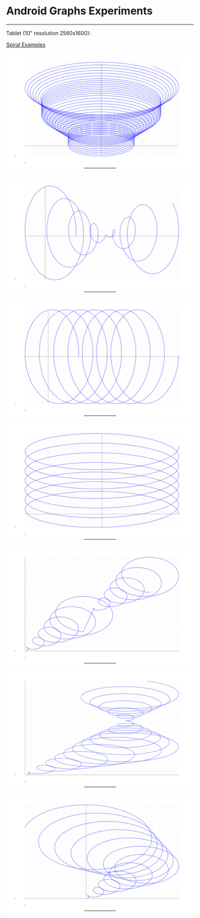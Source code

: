 Android Graphs Experiments
==========================

---

Tablet (10" resolution 2560x1600):

[Spiral Examples](app/src/main/java/com/ai/engg/curves/x/y/examples/drawings/SpiralExamples.kt)

![Spiral Examples1](examples-images/SpiralExample1_Screenshot_20250310_144159.png)

![Spiral Examples2](examples-images/SpiralExample2_Screenshot_20250310_144230.png)

![Spiral Examples3](examples-images/SpiralExample3_Screenshot_20250310_144259.png)

![Spiral Examples4](examples-images/SpiralExample4_Screenshot_20250310_144334.png)

![Spiral Examples5](examples-images/SpiralExample5_Screenshot_20250310_144421.png)

![Spiral Examples6](examples-images/SpiralExample6_Screenshot_20250310_144456.png)

![Spiral Examples7](examples-images/SpiralExample7_Screenshot_20250310_144529.png)